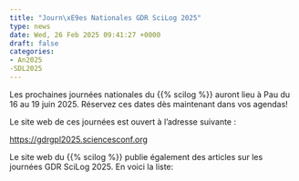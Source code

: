 ```yaml
---
title: "Journ\xE9es Nationales GDR SciLog 2025"
type: news
date: Wed, 26 Feb 2025 09:41:27 +0000
draft: false
categories:
- An2025
-SDL2025
---
```


Les prochaines journées nationales du {{% scilog %}} auront lieu à Pau du 16 au 19 juin 2025. Réservez ces dates dès maintenant dans vos agendas!

Le site web de ces journées est ouvert à l’adresse suivante :

<https://gdrgpl2025.sciencesconf.org>

Le site web du {{% scilog %}} publie également des articles sur les journées GDR SciLog 2025. En voici la liste:
